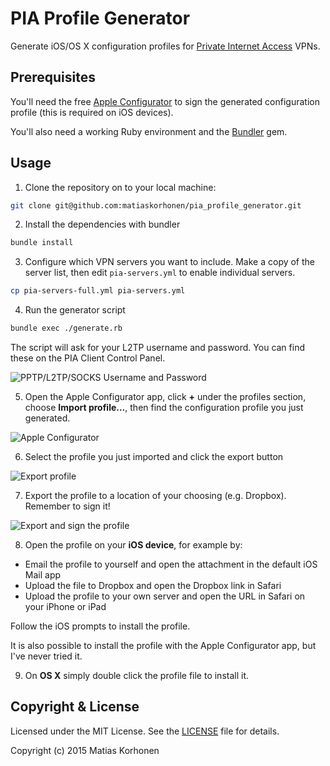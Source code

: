 # PIA Profile Generator

Generate iOS/OS X configuration profiles for [Private Internet Access][pia] VPNs.

[pia]: https://www.privateinternetaccess.com


## Prerequisites

You'll need the free [Apple Configurator](https://itunes.apple.com/us/app/apple-configurator/id434433123?mt=12) to sign the generated configuration profile (this is required on iOS devices).

You'll also need a working Ruby environment and the [Bundler](http://bundler.io/) gem.


## Usage

1. Clone the repository on to your local machine:

  ```sh
  git clone git@github.com:matiaskorhonen/pia_profile_generator.git
  ```

2. Install the dependencies with bundler

  ```sh
  bundle install
  ```

3. Configure which VPN servers you want to include. Make a copy of the server list, then edit `pia-servers.yml` to enable individual servers.

  ```sh
  cp pia-servers-full.yml pia-servers.yml
  ```

4. Run the generator script

  ```sh
  bundle exec ./generate.rb
  ```

  The script will ask for your L2TP username and password. You can find these on the PIA Client Control Panel.

  ![PPTP/L2TP/SOCKS Username and Password](http://shots.matiaskorhonen.fi/PPTPL2TPSOCKS_Username_and_Password.png)

5. Open the Apple Configurator app, click **+** under the profiles section, choose **Import profile…**, then find the configuration profile you just generated.

  ![Apple Configurator](http://shots.matiaskorhonen.fi/Apple_Configurator_1.png)

6. Select the profile you just imported and click the export button

  ![Export profile](http://shots.matiaskorhonen.fi/Apple_Configurator_Export_Profile.png)

7. Export the profile to a location of your choosing (e.g. Dropbox). Remember to sign it!

  ![Export and sign the profile](http://shots.matiaskorhonen.fi/Apple_Configurator_2015-02-15_at_16.11.56.png)

8. Open the profile on your **iOS device**, for example by:

  * Email the profile to yourself and open the attachment in the default iOS Mail app
  * Upload the file to Dropbox and open the Dropbox link in Safari
  * Upload the profile to your own server and open the URL in Safari on your iPhone or iPad

  Follow the iOS prompts to install the profile.

  It is also possible to install the profile with the Apple Configurator app, but I've never tried it.

9. On **OS X** simply double click the profile file to install it.


## Copyright & License

Licensed under the MIT License. See the [LICENSE](/LICENSE) file for details.

Copyright (c) 2015 Matias Korhonen
